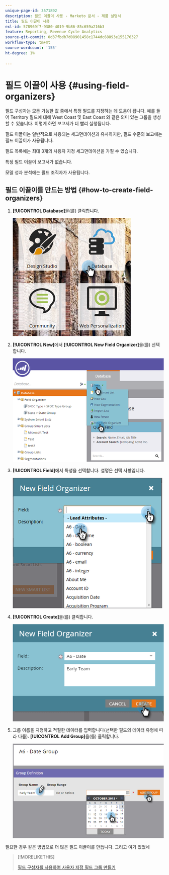 ```yaml
---
unique-page-id: 3571892
description: 필드 이끌이 사용 - Marketo 문서 - 제품 설명서
title: 필드 이끌이 사용
exl-id: 578969f7-9380-4019-9b86-85c659a216b3
feature: Reporting, Revenue Cycle Analytics
source-git-commit: 0d37fbdb7d08901458c1744dc68893e155176327
workflow-type: tm+mt
source-wordcount: '155'
ht-degree: 1%

---
```


# 필드 이끌이 사용 {#using-field-organizers}

필드 구성자는 모든 가능한 값 중에서 특정 필드를 지정하는 데 도움이 됩니다. 예를 들어 Territory 필드에 대해 West Coast 및 East Coast 와 같은 의미 있는 그룹을 생성할 수 있습니다. 이렇게 하면 보고서가 더 빨리 실행됩니다.

필드 이끌이는 일반적으로 사용되는 세그먼테이션과 유사하지만, 필드 수준의 보고에는 필드 이끌이가 사용됩니다.

필드 목록에는 최대 3개의 사용자 지정 세그먼테이션을 가질 수 있습니다.

특정 필드 이끌이 보고서가 없습니다.

모델 성과 분석에는 필드 조직자가 사용됩니다.

## 필드 이끌이를 만드는 방법 {#how-to-create-field-organizers}

1. **[!UICONTROL Database]**&#x200B;을(를) 클릭합니다.

   ![](assets/db.png)

1. **[!UICONTROL New]**&#x200B;에서 **[!UICONTROL New Field Organizer]**&#x200B;을(를) 선택합니다.

   ![](assets/two-1.png)

1. **[!UICONTROL Field]**&#x200B;에서 특성을 선택합니다. 설명은 선택 사항입니다.

   ![](assets/three-1.png)

1. **[!UICONTROL Create]**&#x200B;을(를) 클릭합니다.

   ![](assets/image2015-9-3-16-3a36-3a31.png)

1. 그룹 이름을 지정하고 적절한 데이터를 입력합니다(선택한 필드의 데이터 유형에 따라 다름). **[!UICONTROL Add Group]**&#x200B;을(를) 클릭합니다.

   ![](assets/image2015-9-3-16-3a40-3a45.png)

필요한 경우 같은 방법으로 더 많은 필드 이끌이를 만듭니다. 그리고 여기 있었네

>[!MORELIKETHIS]
>
>[필드 구성자를 사용하여 사용자 지정 필드 그룹 만들기](/help/marketo/product-docs/reporting/revenue-cycle-analytics/revenue-tools/field-organizers/create-custom-field-groups-using-the-field-organizer.md)
